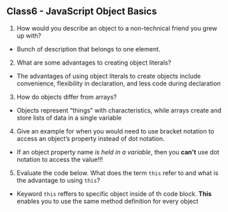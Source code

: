 ## Class6 - JavaScript Object Basics

1. How would you describe an object to a non-technical friend you grew up with?
  + Bunch of description that belongs to one element.
2. What are some advantages to creating object literals?
  + The advantages of using object literals to create objects include convenience, 
flexibility in declaration, and less code during declaration
3. How do objects differ from arrays?
  + Objects represent “things” with characteristics, while arrays create and store lists of data in a single variable
4. Give an example for when you would need to use bracket notation to access an object’s property instead of dot notation.
  + If an object property name *is held in a variable*, then you **can't** use dot notation to access the value!!!
5. Evaluate the code below. What does the term `this` refer to and what is the advantage to using `this`?
  + Keyword `this` reffers to specific object inside of th code block. **This** enables you to use the same method 
definition for every object
